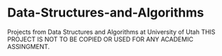# Data-Structures-and-Algorithms
Projects from Data Structures and Algorithms at University of Utah
THIS PROJECT IS NOT TO BE COPIED OR USED FOR ANY ACADEMIC ASSINGMENT.
